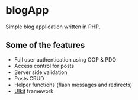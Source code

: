 # blogApp

Simple blog application written in PHP.

## Some of the features

- Full user authentication using OOP & PDO
- Access control for posts
- Server side validation
- Posts CRUD
- Helper functions (flash messages and redirects)
- [UIkit][uikit] framework

[uikit]: https://getuikit.com
